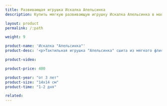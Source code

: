 ```yaml
---
title: Развивающая игрушка Искалка Апельсинка
description: Купить мягкую развивающую игрушку Искалка Апельсинка в магазине KiddyTrick

layout: product
permalink: /:path

weight: 9

product-name: 'Искалка "Апельсинка"'
product-desc: '<p>Тактильная игрушка "Апельсинка" сшита из мягкого флиса и фетра с наполнителем для игрушек. Гранулы и спрятанные в них пуговки и бусины помогут ребенку в развитии мелкой моторики. Фетровая долька крепиться к апельсину шнуром. Веселая форма и яркий цвет порадуют ребенка, а сама игра станет отличным вариантом занять ребенка в путешествии.</p>'

product-video:

product-price: 400

product-year: "от 3 лет"
product-size: "14х14 см"
product-time: "1-2 дня"

related:
---
```

	